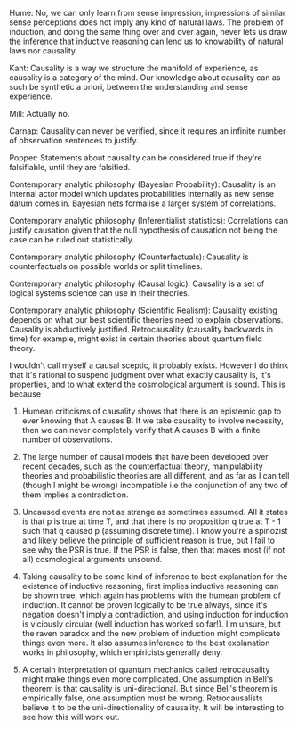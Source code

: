 Hume: No, we can only learn from sense impression, impressions of similar sense perceptions does not imply any kind of natural laws. The problem of induction, and doing the same thing over and over again, never lets us draw the inference that inductive reasoning can lend us to knowability of natural laws nor causality.

Kant: Causality is a way we structure the manifold of experience, as causality is a category of the mind. Our knowledge about causality can as such be synthetic a priori, between the understanding and sense experience.

Mill: Actually no.

Carnap: Causality can never be verified, since it requires an infinite number of observation sentences to justify. 

Popper: Statements about causality can be considered true if they're falsifiable, until they are falsified. 

Contemporary analytic philosophy (Bayesian Probability): Causality is an internal actor model which updates probabilities internally as new sense datum comes in. Bayesian nets formalise a larger system of correlations.

Contemporary analytic philosophy (Inferentialist statistics): Correlations can justify causation given that the null hypothesis of causation not being the case can be ruled out statistically. 

Contemporary analytic philosophy (Counterfactuals): Causality is counterfactuals on possible worlds or split timelines. 

Contemporary analytic philosophy (Causal logic): Causality is a set of logical systems science can use in their theories.

Contemporary analytic philosophy (Scientific Realism): Causality existing depends on what our best scientific theories need to explain observations. Causality is abductively justified. Retrocausality (causality backwards in time) for example, might exist in certain theories about quantum field theory.



I wouldn't call myself a causal sceptic, it probably exists. However I do think that it's rational to suspend judgment over what exactly causality is, it's properties, and to what extend the cosmological argument is sound. This is because

1. Humean criticisms of causality shows that there is an epistemic gap to ever knowing that A causes B. If we take causality to involve necessity, then we can never completely verify that A causes B with a finite number of observations.

2. The large number of causal models that have been developed over recent decades, such as the counterfactual theory, manipulability theories and probabilistic theories are all different, and as far as I can tell (though I might be wrong) incompatible i.e the conjunction of any two of them implies a contradiction.

3. Uncaused events are not as strange as sometimes assumed. All it states is that p is true at time T, and that there is no proposition q true at T - 1 such that q caused p (assuming discrete time). I know you're a spinozist and likely believe the principle of sufficient reason is true, but I fail to see why the PSR is true. If the PSR is false, then that makes most (if not all) cosmological arguments unsound.

4. Taking causality to be some kind of inference to best explanation for the existence of inductive reasoning, first implies inductive reasoning can be shown true, which again has problems with the humean problem of induction. It cannot be proven logically to be true always, since it's negation doesn't imply a contradiction, and using induction for induction is viciously circular (well induction has worked so far!). I'm unsure, but the raven paradox and the new problem of induction might complicate things even more. It also assumes inference to the best explanation works in philosophy, which empiricists generally deny.

5. A certain interpretation of quantum mechanics called retrocausality might make things even more complicated. One assumption in Bell's theorem is that causality is uni-directional. But since Bell's theorem is empirically false, one assumption must be wrong. Retrocausalists believe it to be the uni-directionality of causality. It will be interesting to see how this will work out.